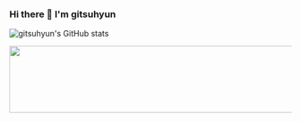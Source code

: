 ### Hi there 👋 I'm gitsuhyun

![gitsuhyun's GitHub stats](https://github-readme-stats.vercel.app/api?username=gitsuhyun&show_icons=true&theme=radical)

<!--
**gitsuhyun/gitsuhyun** is a ✨ _special_ ✨ repository because its `README.md` (this file) appears on your GitHub profile.

Here are some ideas to get you started:

- 🔭 I’m currently working on ...
- 🌱 I’m currently learning ...
- 👯 I’m looking to collaborate on ...
- 🤔 I’m looking for help with ...
- 💬 Ask me about ...
- 📫 How to reach me: ...
- 😄 Pronouns: ...
- ⚡ Fun fact: ...
-->

<a href="https://github.com/devxb/gitanimals">
  <img src="https://render.gitanimals.org/lines/gitsuhyun?pet-id=1" width="1000" height="120"/>
</a>

